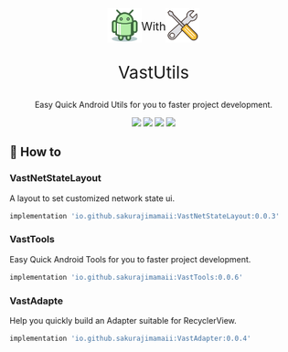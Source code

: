 <p align="center">
<center style="display:flex;justify-content:center">
<img src="../assets/images/android.png" width=60 height=60/><p style="font-size:20px;">With</p><img src="../assets/images/Tools.png" width=60 height=60/>
</center>

<p align="center" p style="font-size:30px;">VastUtils</p>

<p align="center">Easy Quick Android Utils for you to faster project development.</p>
</p>

<p align="center">
<img src="https://img.shields.io/badge/compile%20sdk%20version-31-blue"/>
<img src="https://img.shields.io/badge/min%20sdk%20version-23-yellowgreen"/>
<img src="https://img.shields.io/badge/target%20sdk%20version-31-orange"/>
<img src="https://img.shields.io/badge/jdk%20version-11-%2300b894"/>
</p>

## 🚀 How to

### VastNetStateLayout

A layout to set customized network state ui.

```groovy
implementation 'io.github.sakurajimamaii:VastNetStateLayout:0.0.3'
```

### VastTools

Easy Quick Android Tools for you to faster project development.

```groovy
implementation 'io.github.sakurajimamaii:VastTools:0.0.6'
```

### VastAdapte

Help you quickly build an Adapter suitable for RecyclerView.

```groovy
implementation 'io.github.sakurajimamaii:VastAdapter:0.0.4'
```